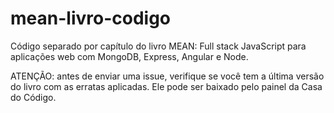 # mean-livro-codigo

Código separado por capítulo do livro MEAN: Full stack JavaScript para aplicações web com MongoDB, Express, Angular e Node.

ATENÇÃO: antes de enviar uma issue, verifique se você tem a última versão do livro com as erratas aplicadas. Ele pode ser baixado pelo painel da Casa do Código.

